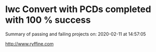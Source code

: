 # lwc Convert with PCDs completed with 100 % success

Summary of passing and failing projects on: 2020-02-11 at 14:57:05

http://www.ryffine.com
